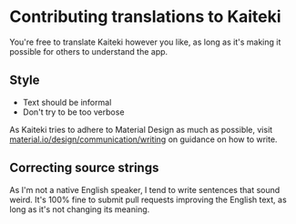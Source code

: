 # Contributing translations to Kaiteki

You're free to translate Kaiteki however you like, as long as it's making it possible for others to understand the app.

## Style

- Text should be informal
- Don't try to be too verbose

As Kaiteki tries to adhere to Material Design as much as possible, visit [material.io/design/communication/writing](https://material.io/design/communication/writing.html) on guidance on how to write.

## Correcting source strings

As I'm not a native English speaker, I tend to write sentences that sound weird. It's 100% fine to submit pull requests improving the English text, as long as it's not changing its meaning.
